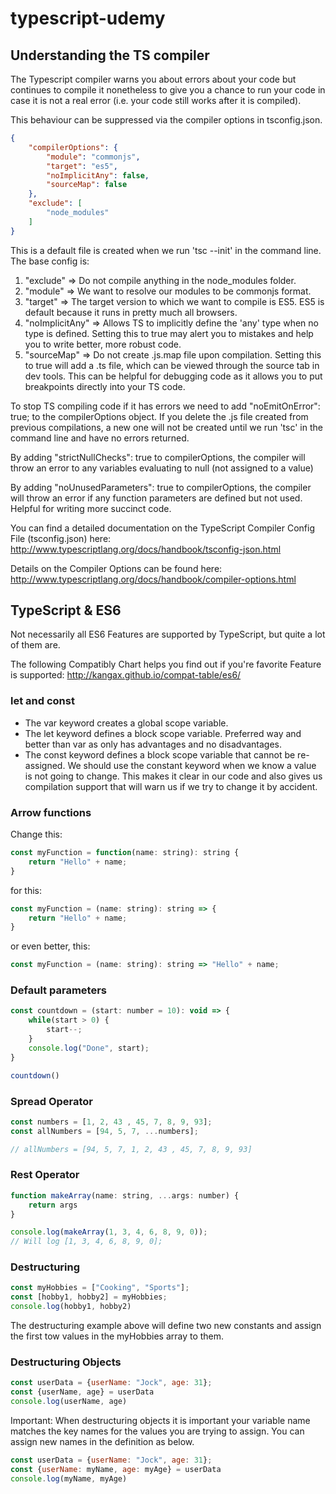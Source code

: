 # typescript-udemy

## Understanding the TS compiler

The Typescript compiler warns you about errors about your code but continues to compile it nonetheless to give you a chance to run your code in case it is not a real error (i.e. your code still works after it is compiled).

 This behaviour can be suppressed via the compiler options in tsconfig.json.

 ```json
 {
     "compilerOptions": {
         "module": "commonjs",
         "target": "es5",
         "noImplicitAny": false,
         "sourceMap": false
     },
     "exclude": [
         "node_modules"
     ]
 }
 ```

 This is a default file is created when we run 'tsc --init' in the command line. The base config is:

 1. "exclude" => Do not compile anything in the node_modules folder.
 2. "module" => We want to resolve our modules to be commonjs format.
 3. "target" => The target version to which we want to compile is ES5. ES5 is default because it runs in pretty much all browsers.
 4. "noImplicitAny" => Allows TS to implicitly define the 'any' type when no type is defined. Setting this to true may alert you to mistakes and help you to write better, more robust code.
 5. "sourceMap" => Do not create .js.map file upon compilation. Setting this to true will add a .ts file, which can be viewed through the source tab in dev tools. This can be helpful for debugging code as it allows you to put breakpoints directly into your TS code.

 To stop TS compiling code if it has errors we need to add "noEmitOnError": true; to the compilerOptions object. If you delete the .js file created from previous compilations, a new one will not be created until we run 'tsc' in the command line and have no errors returned.

 By adding "strictNullChecks": true to compilerOptions, the compiler will throw an error to any variables evaluating to null (not assigned to a value)

 By adding "noUnusedParameters": true to compilerOptions, the compiler will throw an error if any function parameters are defined but not used. Helpful for writing more succinct code.

 You can find a detailed documentation on the TypeScript Compiler Config File (tsconfig.json) here: http://www.typescriptlang.org/docs/handbook/tsconfig-json.html

 Details on the Compiler Options can be found here: http://www.typescriptlang.org/docs/handbook/compiler-options.html

## TypeScript & ES6

Not necessarily all ES6 Features are supported by TypeScript, but quite a lot of them are.

The following Compatibly Chart helps you find out if you're favorite Feature is supported: http://kangax.github.io/compat-table/es6/

### let and const

- The var keyword creates a global scope variable.
- The let keyword defines a block scope variable. Preferred way and better than var as only has advantages and no disadvantages.
- The const keyword defines a block scope variable that cannot be re-assigned. We should use the constant keyword when we know a value is not going to change. This makes it clear in our code and also gives us compilation support that will warn us if we try to change it by accident.

### Arrow functions

Change this:

```js
const myFunction = function(name: string): string {
    return "Hello" + name;
}
```

for this:

```js
const myFunction = (name: string): string => {
    return "Hello" + name;
}
```
or even better, this:

```js
const myFunction = (name: string): string => "Hello" + name;
```

### Default parameters

```js
const countdown = (start: number = 10): void => {
    while(start > 0) {
        start--;
    }
    console.log("Done", start);
}

countdown()
```

### Spread Operator

```js
const numbers = [1, 2, 43 , 45, 7, 8, 9, 93];
const allNumbers = [94, 5, 7, ...numbers];

// allNumbers = [94, 5, 7, 1, 2, 43 , 45, 7, 8, 9, 93]
```

### Rest Operator

```js
function makeArray(name: string, ...args: number) {
    return args
}

console.log(makeArray(1, 3, 4, 6, 8, 9, 0));
// Will log [1, 3, 4, 6, 8, 9, 0];
```

### Destructuring
```js
const myHobbies = ["Cooking", "Sports"];
const [hobby1, hobby2] = myHobbies;
console.log(hobby1, hobby2)
```

The destructuring example above will define two new constants and assign the first tow values in the myHobbies array to them.

### Destructuring Objects
```js
const userData = {userName: "Jock", age: 31};
const {userName, age} = userData
console.log(userName, age)
```

Important: When destructuring objects it is important your variable name matches the key names for the values you are trying to assign. You can assign new names in the definition as below.

```js
const userData = {userName: "Jock", age: 31};
const {userName: myName, age: myAge} = userData
console.log(myName, myAge)
```